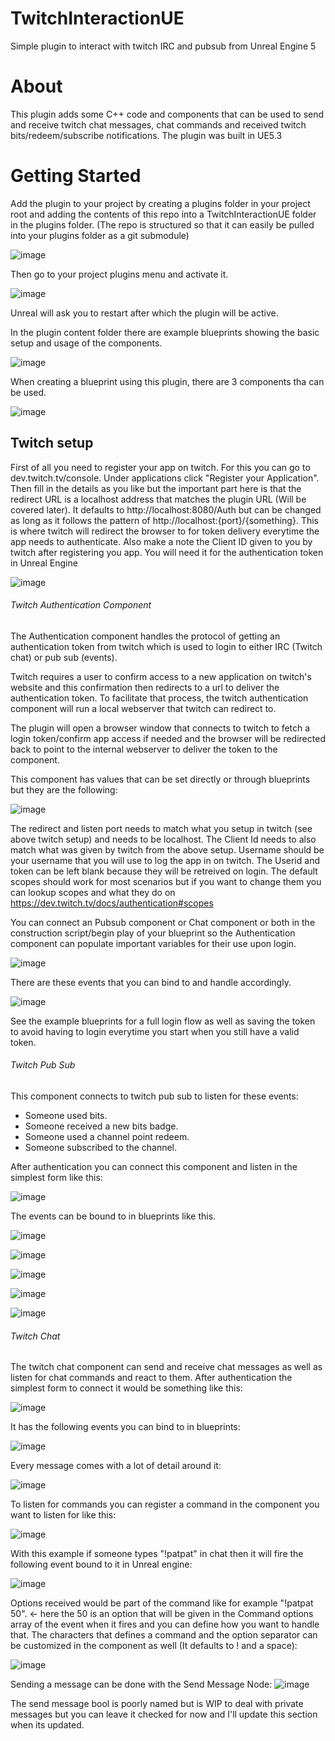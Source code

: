 # TwitchInteractionUE
Simple plugin to interact with twitch IRC and pubsub from Unreal Engine 5

# About
This plugin adds some C++ code and components that can be used to send and receive twitch chat messages, chat commands and received twitch bits/redeem/subscribe notifications.
The plugin was built in UE5.3

# Getting Started

Add the plugin to your project by creating a plugins folder in your project root and adding the contents of this repo into a TwitchInteractionUE folder in the plugins folder.
(The repo is structured so that it can easily be pulled into your plugins folder as a git submodule)

![image](https://user-images.githubusercontent.com/24256332/148518008-b3d0d1df-7cb0-4e9d-8e14-a45467428e8e.png)

Then go to your project plugins menu and activate it.

![image](https://user-images.githubusercontent.com/24256332/148518243-a52b4352-3cf0-4c4f-852e-197f3e8101ae.png)

Unreal will ask you to restart after which the plugin will be active.

In the plugin content folder there are example blueprints showing the basic setup and usage of the components.

![image](https://user-images.githubusercontent.com/24256332/148520339-d5dfccd0-abad-4700-9614-a8bcae956ab4.png)

When creating a blueprint using this plugin, there are 3 components tha can be used.

![image](https://user-images.githubusercontent.com/24256332/148520579-b7974438-0abe-4db7-9483-74cf90d19470.png)

## Twitch setup

First of all you need to register your app on twitch. For this you can go to dev.twitch.tv/console. Under applications click "Register your Application".
Then fill in the details as you like but the important part here is that the redirect URL is a localhost address that matches the plugin URL (Will be covered later). It defaults to http://localhost:8080/Auth but can be changed as long as it follows the pattern of http://localhost:{port}/{something}. This is where twitch will redirect the browser to for token delivery everytime the app needs to authenticate.
Also make a note the Client ID given to you by twitch after registering you app. You will need it for the authentication token in Unreal Engine

![image](https://user-images.githubusercontent.com/24256332/148522651-73f18288-4c2d-4726-ad8a-27939ce01cf1.png)

###### Twitch Authentication Component
The Authentication component handles the protocol of getting an authentication token from twitch which is used to login to either IRC (Twitch chat) or pub sub (events).

Twitch requires a user to confirm access to a new application on twitch's website and this confirmation then redirects to a url to deliver the authentication token. To facilitate that process, the twitch authentication component will run a local webserver that twitch can redirect to.

The plugin will open a browser window that connects to twitch to fetch a login token/confirm app access if needed and the browser will be redirected back to point to the internal webserver to deliver the token to the component.

This component has values that can be set directly or through blueprints but they are the following:

![image](https://user-images.githubusercontent.com/24256332/148523153-342a9533-d6b8-480d-a429-d764d775b893.png)

The redirect and listen port needs to match what you setup in twitch (see above twitch setup) and needs to be localhost. 
The Client Id needs to also match what was given by twitch from the above setup. 
Username should be your username that you will use to log the app in on twitch. 
The Userid and token can be left blank because they will be retreived on login.
The default scopes should work for most scenarios but if you want to change them you can lookup scopes and what they do on https://dev.twitch.tv/docs/authentication#scopes

You can connect an Pubsub component or Chat component or both in the construction script/begin play of your blueprint so the Authentication component can populate important variables for their use upon login.

![image](https://user-images.githubusercontent.com/24256332/148524126-96d6834d-a78d-4b58-aa86-c76d505986cd.png)

There are these events that you can bind to and handle accordingly.

![image](https://user-images.githubusercontent.com/24256332/148524374-5e60e48f-0383-4e35-96b0-8d1c2cae108b.png)

See the example blueprints for a full login flow as well as saving the token to avoid having to login everytime you start when you still have a valid token.

###### Twitch Pub Sub

This component connects to twitch pub sub to listen for these events:
- Someone used bits.
- Someone received a new bits badge.
- Someone used a channel point redeem.
- Someone subscribed to the channel.

After authentication you can connect this component and listen in the simplest form like this:

![image](https://user-images.githubusercontent.com/24256332/148525824-c6a8dc77-c514-40ec-9bb6-0c235e997a83.png)

The events can be bound to in blueprints like this.

![image](https://user-images.githubusercontent.com/24256332/148525319-98ed6e3c-6c06-4dc1-bc87-8dbddb98ed17.png)

![image](https://user-images.githubusercontent.com/24256332/148525412-c7a14ada-aca1-4282-bfb0-89c9de72fdb6.png)

![image](https://user-images.githubusercontent.com/24256332/148525544-b9f9f325-d500-4164-b3e4-071601afa099.png)

![image](https://user-images.githubusercontent.com/24256332/148525348-c938df3c-33dc-4a83-a434-8f77deff0a41.png)

![image](https://user-images.githubusercontent.com/24256332/148525581-48fe9ca8-193b-4d30-b0e4-5dc421675faa.png)


###### Twitch Chat

The twitch chat component can send and receive chat messages as well as listen for chat commands and react to them.
After authentication the simplest form to connect it would be something like this:

![image](https://user-images.githubusercontent.com/24256332/148526214-faf2a91e-f453-45ca-a434-d44ede6d068d.png)

It has the following events you can bind to in blueprints:

![image](https://user-images.githubusercontent.com/24256332/148526360-de5470aa-f8b3-46d1-97cd-a6a648d6fca3.png)

Every message comes with a lot of detail around it:

![image](https://user-images.githubusercontent.com/24256332/148526521-c701bbc5-1afb-47d8-a761-ebac3b12b35d.png)

To listen for commands you can register a command in the component you want to listen for like this:

![image](https://user-images.githubusercontent.com/24256332/148526686-77b42a06-5b25-4fcd-a739-74e8fc163ac7.png)

With this example if someone types "!patpat" in chat then it will fire the following event bound to it in Unreal engine:

![image](https://user-images.githubusercontent.com/24256332/148526863-90b62f24-9296-45ed-8cbd-3b579dd0d521.png)

Options received would be part of the command like for example "!patpat 50". <- here the 50 is an option that will be given in the Command options array of the event when it fires and you can define how you want to handle that.
The characters that defines a command and the option separator can be customized in the component as well (It defaults to ! and a space):

![image](https://user-images.githubusercontent.com/24256332/148527335-219a3e1a-c62e-48fb-87eb-8c992e42a384.png)

Sending a message can be done with the Send Message Node:
![image](https://user-images.githubusercontent.com/24256332/148527608-222b44f3-2ef9-4308-acb6-78debb2c17ec.png)

The send message bool is poorly named but is WIP to deal with private messages but you can leave it checked for now and I'll update this section when its updated.
